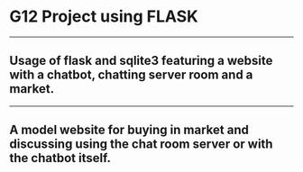 # G12 Project using FLASK
-----------------
## Usage of flask and sqlite3 featuring a website with a chatbot, chatting server room and a market.
-----------------
## A model website for buying in market and discussing using the chat room server or with the chatbot itself.

